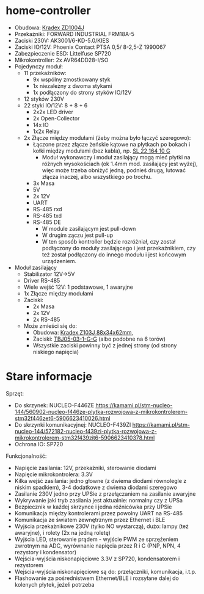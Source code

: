 # home-controller

* Obudowa: [Kradex ZD1004J](https://botland.com.pl/obudowy/24954-obudowa-modulowa-kradex-zd1004j-abs-v0-na-szyne-din-652x898x716mm-jasnoszara-5905275033614.html)
* Przekaźniki: FORWARD INDUSTRIAL FRM18A-5
* Zaciski 230V: AK3001/6-KD-5.0/KIES
* Zaciski IO/12V: Phoenix Contact PTSA 0,5/ 8-2,5-Z 1990067
* Zabezpieczenie ESD: Littelfuse SP720
* Mikrokontroller: 2x AVR64DD28-I/SO
* Pojedynczy moduł:
  * 11 przekaźników:
    * 9x wspólny zmostkowany styk
    * 1x niezależny z dwoma stykami
    * 1x podłączony do strony styków IO/12V
  * 12 styków 230V
  * 22 styki IO/12V: 8 + 8 + 6
    * 2x2x LED driver
    * 2x Open-Collector
    * 14x IO
    * 1x2x Relay
  * 2x Złącze między modułami (żeby można było łączyć szeregowo):
    * Łączone przez złącze żeńskie kątowe na płytkach po bokach i kołki między modułami (bez kabla), np. [SL 22 164 10 G](https://www.tme.eu/pl/details/sl22.164.10.g)
      * Moduł wykonawczy i moduł zasilający mogą mieć płytki na różnych wysokościach (ok 1.4mm mod. zasilający jest wyżej), więc może trzeba obniżyć jedną, podnieś drugą, lutować złącza inaczej, albo wszystkiego po trochu.
    * 3x Masa
    * 5V
    * 2x 12V
    * UART
    * RS-485 rxd
    * RS-485 txd
    * RS-485 DE
      * W module zasilającym jest pull-down
      * W drugim zączu jest pull-up
      * W ten sposób kontroller będzie rozróżniał, czy został podłączony do moduły zasilającego i jest przekaźnikiem, czy też został podłączony do innego modułu i jest końcowym urządzeniem.
* Moduł zasilający
  * Stabilizator 12V->5V
  * Driver RS-485
  * Wiele wejść 12V: 1 podstawowe, 1 awaryjne
  * 1x Złącze między modułami
  * Zaciski:
    * 2x Masa
    * 2x 12V
    * 2x RS-485
  * Może zmieści się do:
    * Obudowa: [Kradex Z103J 88x34x62mm](https://botland.com.pl/obudowy/10131-obudowa-modulowa-kradex-z103j-88x34x62mm-na-szyne-din-jasna-5905275012343.html),
    * Zaciski: [TBJ05-03-1-G-G](https://www.tme.eu/pl/details/tbj05-03-1-g-g) (albo podobne na 6 torów)
    * Wszystkie zaciski powinny być z jednej strony (od strony niskiego napięcia)

# Stare informacje

Sprzęt:
* Do skrzynek: NUCLEO-F446ZE https://kamami.pl/stm-nucleo-144/560902-nucleo-f446ze-plytka-rozwojowa-z-mikrokontrolerem-stm32f446zet6-5906623410026.html
* Do skrzynki komunikacyjnej: NUCLEO-F439ZI https://kamami.pl/stm-nucleo-144/572182-nucleo-f439zi-plytka-rozwojowa-z-mikrokontrolerem-stm32f439zit6-5906623410378.html
* Ochrona IO: SP720

Funkcjonalność:
* Napięcie zasilania: 12V, przekażniki, sterowanie diodami
* Napięcie mikrokontrolera: 3.3V
* Kilka wejść zasilania: jedno głowne (z dwiema diodami równolegle z niskim spadkiem), 3-4 dodatkowe z dwiema diodami szeregowo
* Zasilanie 230V jedno przy UPSie z przełączaniem na zasilanie awaryjne
* Wykrywanie jaki tryb zasilania jest aktualnie: normalny czy z UPSa
* Bezpiecznik w kaźdej skrzynce i jedna róźnicówka przy UPSie
* Komunikacja między kontrolerami przez powolny UART na RS-485
* Komunikacja ze światem zewnętrznym przez Ethernet i BLE
* Wyjścia przekażnikowe 230V (tylko NO wystarczą), dużo: lampy (też awaryjne), i rolety (2x na jedną roletę)
* Wyjścia LED, sterowanie prądem - wyjście PWM ze sprzęźeniem zwrotnym na ADC, wyrównanie napięcia przez R i C (PNP, NPN, 4 rezystory i kondensator)
* Wejścia-wyjścia niskonapięciowe 3.3V z SP720, kondensatorem i rezystorem
* Wejścia-wyjścia niskonapięciowe są do: przełączniki, komunikacja, i.t.p.
* Flashowanie za pośrednistwem Ethernet/BLE i rozsyłane dalej do kolenych płytek, jeżeli potrzeba
